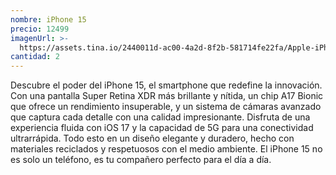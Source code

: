 ```yaml
---
nombre: iPhone 15
precio: 12499
imagenUrl: >-
  https://assets.tina.io/2440011d-ac00-4a2d-8f2b-581714fe22fa/Apple-iPhone-15-lineup-hero-230912_inline.jpg.large.jpg
cantidad: 2
---
```


Descubre el poder del iPhone 15, el smartphone que redefine la innovación. Con una pantalla Super Retina XDR más brillante y nítida, un chip A17 Bionic que ofrece un rendimiento insuperable, y un sistema de cámaras avanzado que captura cada detalle con una calidad impresionante. Disfruta de una experiencia fluida con iOS 17 y la capacidad de 5G para una conectividad ultrarrápida. Todo esto en un diseño elegante y duradero, hecho con materiales reciclados y respetuosos con el medio ambiente. El iPhone 15 no es solo un teléfono, es tu compañero perfecto para el día a día.
